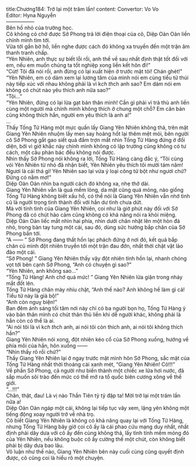 title:Chương184: Trở lại một trăm lần!
content:
Convertor: Vo Vo<br>Editor: Hyna Nguyễn<br>—————–<br>Bên hồ nhỏ của trường học.<br>Cô không có chờ được Sở Phong trả lời điện thoại của cô, Diệp Oản Oản liền chính mình tìm tới.<br>Vừa tới gần bờ hồ, liền nghe được cách đó không xa truyền đến một trận âm thanh tranh chấp.<br>“Yên Nhiên, anh thực sự biết lỗi rồi, anh thề về sau nhất định thật tốt đối với em, nếu em muốn chúng ta tốt nghiệp xong liền kết hôn đi!”<br>“Cút! Tôi đã nói rồi, anh đừng có lại xuất hiện ở trước mặt tôi! Chán ghét!”<br>“Yên Nhiên, em có dám xem lại lương tâm của mình nói em cùng tiểu tử thúi này tiếp xúc với nhau không phải là vì k*ch th*ch anh sao? Em dám nói em không có chút nào yêu thích anh nữa sao?”<br>“Tôi…”<br>“Yên Nhiên, đừng có lại lừa gạt bản thân mình! Cần gì phải vì trả thù anh liền cùng một người mà chính mình không thích ở chung một chỗ? Em căn bản cũng không thích hắn, người em yêu thích là anh a!”<br>…<br>Thấy Tống Tử Hàng một mực quấn lấy Giang Yên Nhiên không thả, trên mặt Giang Yên Nhiên nhuộm lấy men say hoảng hốt lại thêm mệt mỏi, bên người cô Sở Phong gắt gao siết quả đấm trợn mắt nhìn Tống Tử Hàng đứng ở đối diện, bởi vì giờ khắc này chính mình không có lập trường cũng không có tư cách, một câu phản bác đều không nói được.<br>Nhìn thấy Sở Phong nói không ra lời, Tống Tử Hàng càng đắc ý, “Tôi cùng vói Yên Nhiên từ nhỏ đã nhận biết, Yên Nhiên yêu thích tôi mười tám năm! Ngươi là cái thá gì! Yên Nhiên sao lại vừa ý loại công tử bột như ngươi chứ? Đừng có nằm mơ!”<br>Diệp Oản Oản nhìn ba người cách đó không xa, nhẹ thở dài.<br>Giang Yên Nhiên vẫn là quá mềm lòng, da mặt cũng quá mỏng, nào giống Tống Tử Hàng không biết xấu hổ, có thể nói là Giang Yên Nhiên vẫn nhớ tình cũ là người trọng tình thành đối với hắn dư tình chưa dứt.<br>Mà với tính tình của Giang Yên Nhiên, coi như là giờ phút này đối với Sở Phong đã có chút hảo cảm cũng không có khả năng nói ra khỏi miệng.<br>Diệp Oản Oản liếc mắt nhìn hai phía, nhìn dưới chân nhặt lên một hòn đá nhỏ, trong bàn tay tung một cái, sau đó, dùng sức hướng bắp chân của Sở Phong bắn tới.<br>“A —— ” Sở Phong đang thất hồn lạc phách đứng ở nơi đó, kết quả bắp chân củ mình đột nhiên truyền tới một trận đau đớn, nhất thời chật vật lảo đảo một cái.<br>“Sở Phong! ” Giang Yên Nhiên thấy vậy đột nhiên tỉnh hồn lại, nhanh chóng vọt tới bên cạnh Sở Phong, “Anh có chuyện gì sao?”<br>“Yên Nhiên, anh không sao…”<br>“Tống Tử Hàng! Anh chớ quá mức! ” Giang Yên Nhiên lửa giận trong nháy mắt đốt lên.<br>Tống Tử Hàng chân mày nhíu chặt, “Anh thế nào? Anh không hề làm gì cả! Tiểu tử này là giả bộ!”<br>“Anh còn nguỵ biện!”<br>Ban đêm ánh sáng tối tăm nơi này chỉ có ba người bọn họ, Tống Tử Hàng ỷ vào bản thân mình có chút thân thủ liền khi dễ người khác, không phải là hắn còn có thể là ai.<br>“Ai nói tôi là vì k*ch th*ch anh, ai nói tôi còn thích anh, ai nói tôi không thích hắn?”<br>Giang Yên Nhiên nói xong, đột nhiên kéo cổ của Sở Phong xuống, hướng về phía môi của hắn, hôn xuống ——<br>“Nhìn thấy rõ rồi chứ?”<br>Thấy Giang Yên Nhiên lại ở ngay trước mặt mình hôn Sở Phong, sắc mặt của Tống Tử Hàng nhất thời thoáng cái xanh mét, “Giang Yên Nhiên! Cô!!!”<br>Về phần Sở Phong, cả người như biến thành một chiếc xe lửa hơi nước, đã sắp muốn sôi trào đến mức có thể mở ra tổ quốc biên cương xông về thế giới.<br>“…!!!”<br>Chân, thật, đau! Là vị nào Thần Tiên tỷ tỷ đập ta! Mời trở lại một trăm lần nữa a!<br>Diệp Oản Oản ngáp một cái, không lại tiếp tục vây xem, lặng yên không một tiếng động xoay người trở về nhà trọ.<br>Cô biết Giang Yên Nhiên là không có khả năng quay lại với Tống Tử Hàng, nhưng Tống Tử Hàng bây giờ coi cô ấy là cái phao cứu mạng duy nhất, nhất định phải dây dưa với cô ấy đến cùng không thả, lấy tình tính mềm mỏng đó của Yên Nhiên, nếu không buộc cô ấy cường thế một chút, còn không biết phải bị dây dưa bao lâu.<br>Vô luận như thế nào, Giang Yên Nhiên bên này cuối cùng cũng quyết định được, cô cũng coi là hiểu rõ một chuyện.